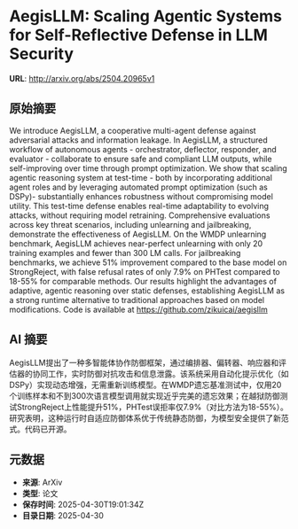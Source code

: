 # AegisLLM: Scaling Agentic Systems for Self-Reflective Defense in LLM Security

**URL**: http://arxiv.org/abs/2504.20965v1

## 原始摘要

We introduce AegisLLM, a cooperative multi-agent defense against adversarial
attacks and information leakage. In AegisLLM, a structured workflow of
autonomous agents - orchestrator, deflector, responder, and evaluator -
collaborate to ensure safe and compliant LLM outputs, while self-improving over
time through prompt optimization. We show that scaling agentic reasoning system
at test-time - both by incorporating additional agent roles and by leveraging
automated prompt optimization (such as DSPy)- substantially enhances robustness
without compromising model utility. This test-time defense enables real-time
adaptability to evolving attacks, without requiring model retraining.
Comprehensive evaluations across key threat scenarios, including unlearning and
jailbreaking, demonstrate the effectiveness of AegisLLM. On the WMDP unlearning
benchmark, AegisLLM achieves near-perfect unlearning with only 20 training
examples and fewer than 300 LM calls. For jailbreaking benchmarks, we achieve
51% improvement compared to the base model on StrongReject, with false refusal
rates of only 7.9% on PHTest compared to 18-55% for comparable methods. Our
results highlight the advantages of adaptive, agentic reasoning over static
defenses, establishing AegisLLM as a strong runtime alternative to traditional
approaches based on model modifications. Code is available at
https://github.com/zikuicai/aegisllm


## AI 摘要

AegisLLM提出了一种多智能体协作防御框架，通过编排器、偏转器、响应器和评估器的协同工作，实时防御对抗攻击和信息泄露。该系统采用自动化提示优化（如DSPy）实现动态增强，无需重新训练模型。在WMDP遗忘基准测试中，仅用20个训练样本和不到300次语言模型调用就实现近乎完美的遗忘效果；在越狱防御测试StrongReject上性能提升51%，PHTest误拒率仅7.9%（对比方法为18-55%）。研究表明，这种运行时自适应防御体系优于传统静态防御，为模型安全提供了新范式。代码已开源。

## 元数据

- **来源**: ArXiv
- **类型**: 论文
- **保存时间**: 2025-04-30T19:01:34Z
- **目录日期**: 2025-04-30
